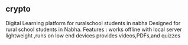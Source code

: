 ## crypto
Digital Learning platform for ruralschool students in nabha
Designed for rural school students in Nabha.
Features :
works offline with local server 
lightweight ,runs on low end devices
provides videos,PDFs,and quizzes
